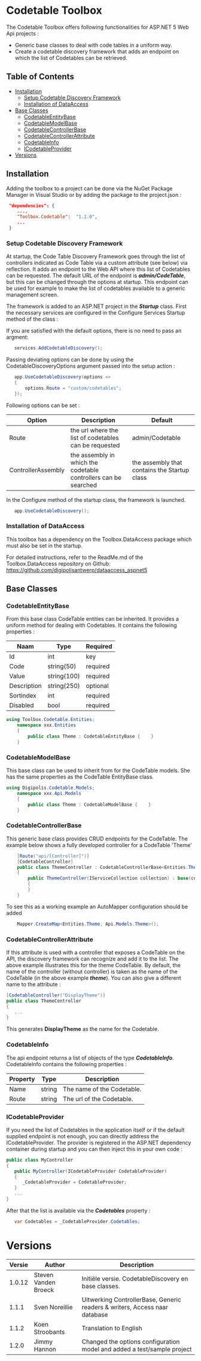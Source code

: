 # Codetable Toolbox

The Codetable Toolbox offers following functionalities for ASP.NET 5 Web Api projects :

- Generic base classes to deal with code tables in a uniform way.
- Create a codetable discovery framework that adds an endpoint on which the list of Codetables can be retrieved.

## Table of Contents

<!-- START doctoc generated TOC please keep comment here to allow auto update -->
<!-- DON'T EDIT THIS SECTION, INSTEAD RE-RUN doctoc TO UPDATE -->


  - [Installation](#installation)
    - [Setup Codetable Discovery Framework](#setup-codetable-discovery-framework)
    - [Installation of DataAccess](#installation-of-dataaccess)
  - [Base Classes](#base-classes)
    - [CodetableEntityBase](#codetableentitybase)
    - [CodetableModelBase](#codetablemodelbase)
    - [CodetableControllerBase](#codetablecontrollerbase)
    - [CodetableControllerAttribute](#codetablecontrollerattribute)
    - [CodetableInfo](#codetableinfo)
    - [ICodetableProvider](#icodetableprovider)
- [Versions](#versions)

<!-- END doctoc generated TOC please keep comment here to allow auto update -->

## Installation
Adding the toolbox to a project can be done via the NuGet Package Manager in Visual Studio or by adding the package to the project.json :

``` json
 "dependencies": {
    ...,
    "Toolbox.Codetable":  "1.2.0",
    ...
 }
```

### Setup Codetable Discovery Framework

At startup, the Code Table Discovery Framework goes through the list of controllers indicated as Code Table via a custom attribute (see below) via reflection. It adds an endpoint to the Web API where this list of Codetables can be requested. The default URL of the endpoint is **_admin/CodeTable_**, but this can be changed through the options at startup.
This endpoint can be used for example to make the list of codetables available to a generic management screen.

The framework is added to an ASP.NET project in the **_Startup_** class. First the necessary services are configured in the Configure Services Startup method of the class :

If you are satisfied with the default options, there is no need to pass an argment:

``` csharp
   services.AddCodetableDiscovery();
```

Passing deviating options can be done by using the CodetableDiscoveryOptions argument passed into the setup action :

``` csharp
   app.UseCodetableDiscovery(options => 
   {
       options.Route = "custom/codetables";
   });
```

Following options can be set :

Option              | Description                                                | Default
------------------ | ----------------------------------------------------------- | --------------------------------------
Route              | the url where the list of codetables can be requested | admin/Codetable
ControllerAssembly | the assembly in which the codetable controllers can be searched | the assembly that contains the Startup class  


In the Configure method of the startup class, the framework is launched.

``` csharp
   app.UseCodetableDiscovery();
```

### Installation of DataAccess
This toolbox has a dependency on the Toolbox.DataAccess package which must also be set in the startup.

For detailed instructions, refer to the ReadMe.md of the Toolbox.DataAccess repository on Github: https://github.com/digipolisantwerp/dataaccess_aspnet5


## Base Classes

### CodetableEntityBase

From this base class CodeTable entities can be inherited. It provides a uniform method for dealing with Codetables. It contains the following properties :

Naam         | Type        | Required
------------ | ----------- | ---------
Id           | int         | key
Code         | string(50)  | required  
Value       | string(100) | required
Description | string(250) | optional         
Sortindex   | int         | required  
Disabled     | bool        | required


``` csharp
using Toolbox.Codetable.Entities;
    namespace xxx.Entities
	{
	    public class Theme : CodetableEntityBase {    }
	}
```

### CodetableModelBase

This base class can be used to inherit from for the CodeTable models. She has the same properties as the CodeTable EntityBase class.


``` csharp
using Digipolis.Codetable.Models;
    namespace xxx.Api.Models
	{
	    public class Theme : CodetableModelBase {    }
	}
```

### CodetableControllerBase

This generic base class provides CRUD endpoints for the CodeTable. The example below shows a fully developed controller for a CodeTable 'Theme'

``` csharp
    [Route("api/[Controller]")]
    [CodetableController]
    public class ThemeController : CodetableControllerBase<Entities.Theme, Api.Models.Theme>
    {
        public ThemeController(IServiceCollection collection) : base(collection)
        {
        }
    }
```

To see this as a working example an AutoMapper configuration should be added
``` csharp
    Mapper.CreateMap<Entities.Theme, Api.Models.Theme>();
```

### CodetableControllerAttribute
If this attribute is used with a controller that exposes a CodeTable on the API, the discovery framework can recognize and add it to the list. The above example illustrates this for the theme CodeTable.
By default, the name of the controller (without controller) is taken as the name of the CodeTable (in the above example **_theme_**). You can also give a different name to the attribute :

``` csharp
[CodetableController("DisplayTheme")]
public class ThemeController
{
   ...
}
```
This generates **DisplayTheme** as the name for the Codetable.


### CodetableInfo
The api endpoint returns a list of objects of the type **_CodetableInfo_**. CodetableInfo contains the following properties :

Property | Type | Description
-------- | ------ | -------------------------
Name     | string | The name of the Codetable.
Route    | string | The url of the Codetable.


### ICodetableProvider
If you need the list of Codetables in the application itself or if the default supplied endpoint is not enough, you can directly address the ICodetableProvider. The provider is registered in the ASP.NET dependency container during startup and you can then inject this in your own code :

``` csharp
public class MyController
{
   public MyController(ICodetableProvider CodetableProvider)
   {
      _CodetableProvider = CodetableProvider;
   }
   ...
}
```
After that the list is available via the **_Codetables_** property :

``` csharp
   var Codetables = _CodetableProvider.Codetables;
```


# Versions

Versie | Author                                  | Description
------ | ----------------------------------------| --------------------------------------------------------------------------
1.0.12 | Steven Vanden Broeck                    | Initiële versie. CodetableDiscovery en base classes.
1.1.1  | Sven Noreillie				 | Uitwerking ControllerBase, Generic readers & writers, Access naar database
1.1.2  | Koen Stroobants				 | Translation to English
1.2.0  | Jimmy Hannon				 | Changed the options configuration model and added a test/sample project
